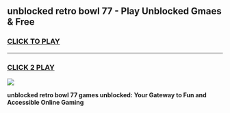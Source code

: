 
## unblocked retro bowl 77 - Play Unblocked Gmaes & Free
<h3>
<a href="https://news.freeplayer.one?title=unblocked_retro_bowl_77&ref=16F">CLICK TO PLAY</a></h3>
<hr>

<h3>
<a href="https://news.freeplayer.one?title=unblocked_retro_bowl_77&ref=16F">CLICK 2 PLAY</a>
  
</h3>

<a href="https://news.freeplayer.one?title=unblocked_retro_bowl_77&ref=16F/"><img src="https://clearcache.store/games.png"></a>


**unblocked retro bowl 77 games unblocked: Your Gateway to Fun and Accessible Online Gaming**
